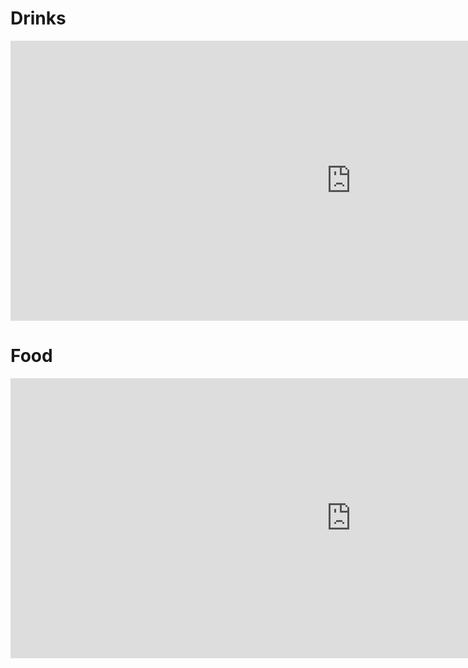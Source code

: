 <h1> Drinks </h1>
<iframe src="https://h5p.org/h5p/embed/695022" width="1090" height="448" frameborder="0" allowfullscreen="allowfullscreen"></iframe><script src="https://h5p.org/sites/all/modules/h5p/library/js/h5p-resizer.js" charset="UTF-8"></script>
<br>
<h1> Food </h1>
<iframe src="https://h5p.org/h5p/embed/695031" width="1090" height="448" frameborder="0" allowfullscreen="allowfullscreen"></iframe><script src="https://h5p.org/sites/all/modules/h5p/library/js/h5p-resizer.js" charset="UTF-8"></script>
